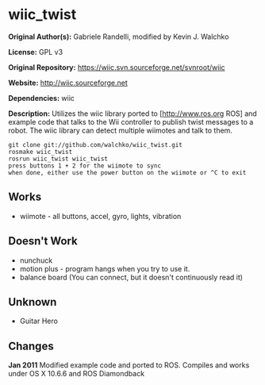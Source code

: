 # wiic_twist 

**Original Author(s):** Gabriele Randelli, modified by Kevin J. Walchko

**License:** GPL v3

**Original Repository:** https://wiic.svn.sourceforge.net/svnroot/wiic

**Website:** http://wiic.sourceforge.net

**Dependencies:** wiic

**Description:** Utilizes the wiic library ported to [http://www.ros.org ROS] and example code that talks to the Wii controller to publish twist messages to a robot. The wiic library can detect multiple wiimotes and talk to them.

	git clone git://github.com/walchko/wiic_twist.git
	rosmake wiic_twist
 	rosrun wiic_twist wiic_twist
  	press buttons 1 + 2 for the wiimote to sync
  	when done, either use the power button on the wiimote or ^C to exit

## Works
* wiimote - all buttons, accel, gyro, lights, vibration 

## Doesn't Work
* nunchuck
* motion plus - program hangs when you try to use it.
* balance board (You can connect, but it doesn't continuously read it)

## Unknown
* Guitar Hero

## Changes

**Jan 2011** Modified example code and ported to ROS. Compiles and works under OS X 10.6.6 and ROS Diamondback